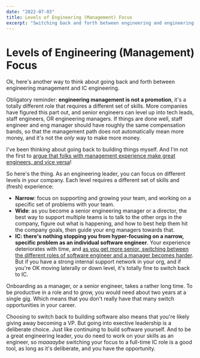 ```yaml
---
date: "2022-07-03"
title: Levels of Engineering (Management) Focus
excerpt: "Switching back and forth between engineering and engineering management is totally fine."
---
```


# Levels of Engineering (Management) Focus

Ok, here's another way to think about going back and forth between engineering management and IC engineering.

Obligatory reminder: **engineering management is not a promotion**, it's a totally different role that requires a different set of skills. More companies have figured this part out, and senior engineers can level up into tech leads, staff engineers, OR engineering managers. If things are done well, staff engineer and eng manager should have roughly the same compensation bands, so that the management path does not automatically mean more money, and it's not the _only_ way to make more money.

I've been thinking about going back to building things myself. And I'm not the first to [argue that folks with management experience make great engineers, and vice versa](https://charity.wtf/2019/01/04/engineering-management-the-pendulum-or-the-ladder/)!

So here's the thing. As an engineering leader, you can focus on different levels in your company. Each level requires a different set of skills and (fresh) experience:
- **Narrow**: focus on supporting and growing your team, and working on a specific set of problems with your team.
- **Wide**: as you become a senior engineering manager or a director, the best way to support multiple teams is to talk to the other orgs in the company, figure out what is happening, and how to best help them hit the company goals, then guide your eng managers towards that.
- **IC: there's nothing stopping you from hyper-focusing on a narrow, specific problem as an individual software engineer**. Your experience deteriorates with time, and [as you get more senior, switching between the different roles of software engineer and a manager becomes harder](https://lethain.com/mail-bag-did-i-become-manager-too-soon/). But if you have a strong internal support network in your org, and if you're OK moving laterally or down level, it's totally fine to switch back to IC.

Onboarding as a manager, or a senior engineer, takes a rather long time. To be productive in a role and to grow, you would need about two years at a single gig. Which means that you don't really have that many switch opportunities in your career.

Choosing to switch back to building software also means that you're likely giving away becoming a VP. But going into exective leadership is a deliberate choice. Just like continuing to build software yourself. And to be a great engineering leader, you do need to work on your skills as an engineer, so _maaaaybe_ switching your focus to a full-time IC role is a good tool, as long as it's deliberate, and you have the opportunity.